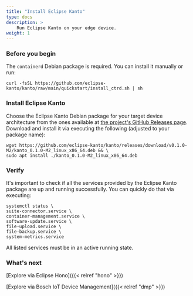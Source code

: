 ```yaml
---
title: "Install Eclipse Kanto"
type: docs
description: >
    Run Eclipse Kanto on your edge device.
weight: 1
---
```


### Before you begin

The `containerd` Debian package is required. You can install it manually or run:

```shell
curl -fsSL https://github.com/eclipse-kanto/kanto/raw/main/quickstart/install_ctrd.sh | sh
```

### Install Eclipse Kanto

Choose the Eclipse Kanto Debian package for your target device architecture from the ones available
at <a href="https://github.com/eclipse-kanto/kanto/releases" target="_blank">the project's GitHub Releases page</a>.
Download and install it via executing the following (adjusted to your package name):

```shell
wget https://github.com/eclipse-kanto/kanto/releases/download/v0.1.0-M2/kanto_0.1.0-M2_linux_x86_64.deb && \
sudo apt install ./kanto_0.1.0-M2_linux_x86_64.deb
```

### Verify

It's important to check if all the services provided by the Eclipse Kanto package are up and running successfully. You
can quickly do that via executing:

```shell
systemctl status \
suite-connector.service \
container-management.service \
software-update.service \
file-upload.service \
file-backup.service \
system-metrics.service
```

All listed services must be in an active running state.

### What's next

[Explore via Eclipse Hono]({{< relref "hono" >}})

[Explore via Bosch IoT Device Management]({{< relref "dmp" >}})